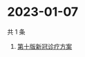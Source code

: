 # 2023-01-07

共 1 条

<!-- BEGIN -->
<!-- 最后更新时间 Sat Jan 07 2023 02:14:40 GMT+0800 (China Standard Time) -->

1. [第十版新冠诊疗方案](https://www.zhihu.com/search?q=第十版新冠诊疗方案)

<!-- END -->

